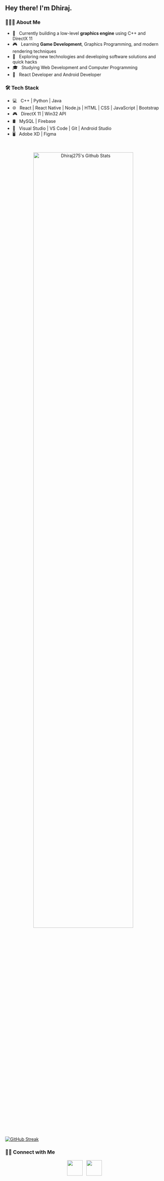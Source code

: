 <h2> Hey there! I'm Dhiraj.</h2>
<h3> 👨🏻‍💻 About Me </h3>

- 🔭 &nbsp; Currently building a low-level **graphics engine** using C++ and DirectX 11  
- 🎮 &nbsp; Learning **Game Development**, Graphics Programming, and modern rendering techniques  
- 🤔 &nbsp; Exploring new technologies and developing software solutions and quick hacks  
- 🎓 &nbsp; Studying Web Development and Computer Programming  
- 💼 &nbsp; React Developer and Android Developer  

<h3>🛠 Tech Stack</h3>

- 💻 &nbsp; C++ | Python | Java  
- 🌐 &nbsp; React | React Native | Node.js | HTML | CSS | JavaScript | Bootstrap  
- 🎮 &nbsp; DirectX 11 | Win32 API  
- 🛢 &nbsp; MySQL | Firebase  
- 🔧 &nbsp; Visual Studio | VS Code | Git | Android Studio  
- 🖥 &nbsp; Adobe XD | Figma  

<br>
<p align="center">
<img style="width:80%" align="center" src="https://github-readme-stats.vercel.app/api?username=Dhiraj275&include_all_commits=true&count_private=true&show_icons=true&line_height=20&title_color=7A7ADB&icon_color=2234AE&text_color=D3D3D3&bg_color=0,000000,130F40" alt="Dhiraj275's Github Stats">
</p>
</br>
<br>
<a href="https://git.io/streak-stats"><img src="https://streak-stats.demolab.com?user=dhiraj275" alt="GitHub Streak" /></a>

<h3> 🤝🏻 Connect with Me </h3>

<p align="center">
&nbsp; <a href="https://twitter.com/DhruvInTech" target="_blank" rel="noopener noreferrer"><img src="https://img.icons8.com/color/twitter" width="50" /></a>  
&nbsp; <a href="https://www.linkedin.com/in/dhiraj-prajapati-web-dev/" target="_blank" rel="noopener noreferrer"><img src="https://img.icons8.com/color/linkedin" width="50" /></a>  
</p>
